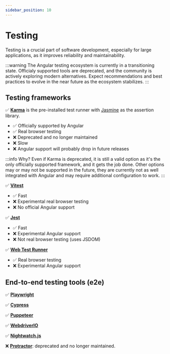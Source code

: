 ```yaml
---
sidebar_position: 10
---
```

# Testing

Testing is a crucial part of software development, especially for large applications, as it improves reliability and maintainability. 

:::warning
The Angular testing ecosystem is currently in a transitioning state. Officialy supported tools are deprecated, and the community is actively exploring modern alternatives. Expect recommendations and best practices to evolve in the near future as the ecosystem stabilizes.
:::

## Testing frameworks

✅ **[Karma](https://karma-runner.github.io/)** is the pre-installed test runner with [Jasmine](https://jasmine.github.io/) as the assertion library.

- ✅ Officially supported by Angular
- ✅ Real browser testing
- ❌ Deprecated and no longer maintained
- ❌ Slow
- ❌ Angular support will probably drop in future releases

:::info Why?
Even if Karma is deprecated, it is still a valid option as it's the only officially supported framework, and it gets the job done. Other options may or may not be supported in the future, they are currently not as well integrated with Angular and may require additional configuration to work.
:::

✅ **[Vitest](https://vitest.dev/)**

- ✅ Fast
- ❌ Experimental real browser testing
- ❌ No official Angular support

✅ **[Jest](https://jestjs.io/)**

- ✅ Fast
- ❌ Experimental Angular support
- ❌ Not real browser testing (uses JSDOM)

✅ **[Web Test Runner](https://modern-web.dev/docs/test-runner/overview/)**

- ✅ Real browser testing
- ❌ Experimental Angular support

## End-to-end testing tools (e2e)

✅ **[Playwright](https://playwright.dev/)**

✅ **[Cypress](https://docs.cypress.io/)**

✅ **[Puppeteer](https://pptr.dev/)**

✅ **[WebdriverIO](https://webdriver.io/)**

✅ **[Nightwatch.js](https://nightwatchjs.org/)**

❌ **[Protractor](https://www.protractortest.org/)**: deprecated and no longer maintained.
